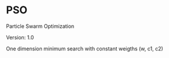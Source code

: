 # PSO
Particle Swarm Optimization

Version: 1.0

One dimension minimum search with constant weigths (w, c1, c2)
